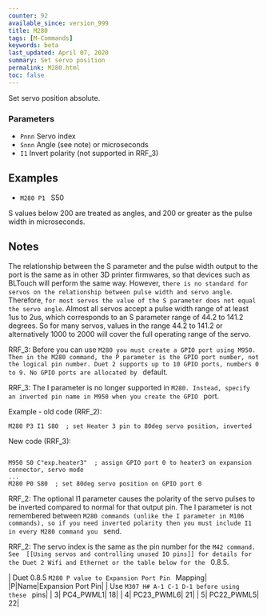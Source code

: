 ```yaml
---
counter: 92
available_since: version_999
title: M280
tags: [M-Commands] 
keywords: beta 
last_updated: April 07, 2020 
summary: Set servo position 
permalink: M280.html
toc: false 
---
```



Set servo position absolute.

### Parameters

* `Pnnn` Servo index
* `Snnn` Angle (see note) or microseconds
* `I1` Invert polarity (not supported in RRF_3)

## Examples

* ` M280 P1  ` S50

S values below 200 are treated as angles, and 200 or greater as the pulse width in microseconds.

## Notes

The relationship between the S parameter and the pulse width output to the port is the same as in other 3D printer firmwares, so that devices such as BLTouch will perform the same way. However, `there is no standard for servos on the relationship between pulse width and servo angle`. Therefore, `for most servos the value of the S parameter does not equal the servo angle`. Almost all servos accept a pulse width range of at least 1us to 2us, which corresponds to an S parameter range of 44.2 to 141.2 degrees. So for many servos, values in the range 44.2 to 141.2 or alternatively 1000 to 2000 will cover the full operating range of the servo.

RRF_3: Before you can use ` M280 you must create a GPIO port using M950. Then in the M280 command, the P parameter is the GPIO port number, not the logical pin number. Duet 2 supports up to 10 GPIO ports, numbers 0 to 9. No GPIO ports are allocated by  ` default.

RRF_3: The I parameter is no longer supported in ` M280. Instead, specify an inverted pin name in M950 when you create the GPIO  ` port.

Example - old code (RRF_2):

```
M280 P3 I1 S80  ; set Heater 3 pin to 80deg servo position, inverted
```

New code (RRF_3):

```

M950 S0 C"exp.heater3"  ; assign GPIO port 0 to heater3 on expansion connector, servo mode
...
M280 P0 S80  ; set 80deg servo position on GPIO port 0

```

RRF_2: The optional I1 parameter causes the polarity of the servo pulses to be inverted compared to normal for that output pin. The I parameter is not remembered between ` M280 commands (unlike the I parameter in M106 commands), so if you need inverted polarity then you must include I1 in every M280 command you  ` send.

RRF_2: The servo index is the same as the pin number for the ` M42 command. See  [[Using servos and controlling unused IO pins]] for details for the Duet 2 Wifi and Ethernet or the table below for the  ` 0.8.5.

| Duet 0.8.5 ` M280 P value to Expansion Port Pin  ` Mapping|
|P|Name|Expansion Port Pin|
| Use ` M307 H# A-1 C-1 D-1 before using these  ` pins|
| 3| PC4_PWML1| 18|
| 4| PC23_PWML6| 21|
| 5| PC22_PWML5| 22|


